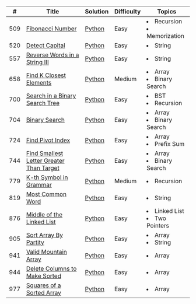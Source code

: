 | #   | Title                                                                                                               | Solution                                                 | Difficulty | Topics                                    |
|-----|---------------------------------------------------------------------------------------------------------------------|----------------------------------------------------------|------------|-------------------------------------------|
| 509 | [Fibonacci Number](https://leetcode.com/problems/fibonacci-number/)                                                 | [Python](509.Fibonacci_Number.py)                        | Easy       | <li>Recursion</li><li>Memorization</li>   | 
| 520 | [Detect Capital](https://leetcode.com/problems/detect-capital/)                                                     | [Python](520.Detect_Capital.py)                         | Easy       | <li>String</li>                           |
| 557 | [Reverse Words in a String III](https://leetcode.com/problems/reverse-words-in-a-string-iii/)                       | [Python](557.Reverse_Words_in_a_String_III.py)           | Easy       | <li>String</li>                           |
| 658 | [Find K Closest Elements](https://leetcode.com/problems/find-k-closest-elements/)                                   | [Python](658.Find_K_Closest_Elements.py)                 | Medium     | <li>Array</li><li>Binary Search</li>      | 
| 700 | [Search in a Binary Search Tree](https://leetcode.com/problems/search-in-a-binary-search-tree/)                     | [Python](700.Search_in_a_Binary_Search_Tree.py)          | Easy       | <li>BST</li><li>Recursion</li>            
| 704 | [Binary Search](https://leetcode.com/problems/binary-search/)                                                       | [Python](704.Binary_Search.py)                           | Easy       | <li>Array</li><li>Binary Search</li>      | 
| 724 | [Find Pivot Index](https://leetcode.com/problems/find-pivot-index/)                                                 | [Python](724.Find_Pivot_Index.py)                        | Easy       | <li>Array</li><li>Prefix Sum</li>         |
| 744 | [Find Smallest Letter Greater Than Target](https://leetcode.com/problems/find-smallest-letter-greater-than-target/) | [Python](744.Find_Smallest_Letter_Greater_Than_Target.py) | Easy       | <li>Array</li><li>Binary Search</li>      | 
| 779 | [K-th Symbol in Grammar](https://leetcode.com/problems/k-th-symbol-in-grammar/)                                     | [Python](779.K-th_Symbol_in_Grammar.py)                  | Medium     | <li>Recursion</li>                        | 
| 819 | [Most Common Word](https://leetcode.com/problems/most-common-word/)                                                 | [Python](819.Most_Common_Word.py)                        | Easy       | <li>String</li>                           | 
| 876 | [Middle of the Linked List](https://leetcode.com/problems/middle-of-the-linked-list)                                | [Python](876.Middle_of_the_Linked_List.py)               | Easy       | <li>Linked List</li><li>Two Pointers</li> |
| 905 | [Sort Array By Partity](https://leetcode.com/problems/sort-array-by-parity/)                                        | [Python](905.Sort_Array_By_Parity.py)                    | Easy       | <li>Array</li><li>String</li>             | 
| 941 | [Valid Mountain Array](https://leetcode.com/problems/valid-mountain-array/)                                         | [Python](941.Valid_Mountain_Array.py)                    | Easy       | <li>Array</li>                            | 
| 944 | [Delete Columns to Make Sorted](https://leetcode.com/problems/delete-columns-to-make-sorted/)                       | [Python](944.DeleteColumns_to_Make_Sorted.py)            | Easy       | <li>Array</li>                            |
| 977 | [Squares of a Sorted Array](https://leetcode.com/problems/squares-of-a-sorted-array/)                               | [Python](977.Squares_of_a_Sorted_Array.py)               | Easy       | <li>Array</li>                            | 
